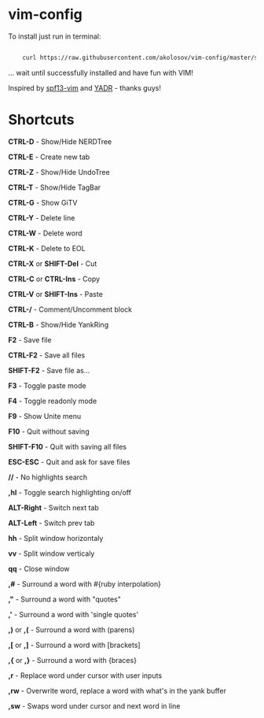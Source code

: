 vim-config
==========

To install just run in terminal:

```bash

    curl https://raw.githubusercontent.com/akolosov/vim-config/master/scripts/bootstrap.sh -L -o - | sh
```

... wait until successfully installed and have fun with VIM!

Inspired by [spf13-vim](http://vim.spf13.com/) and [YADR](http://skwp.github.io/dotfiles/) - thanks guys!


Shortcuts
=========

**CTRL-D** - Show/Hide NERDTree

**CTRL-E** - Create new tab

**CTRL-Z** - Show/Hide UndoTree

**CTRL-T** - Show/Hide TagBar

**CTRL-G** - Show GiTV

**CTRL-Y** - Delete line

**CTRL-W** - Delete word

**CTRL-K** - Delete to EOL

**CTRL-X** or **SHIFT-Del** - Cut

**CTRL-C** or **CTRL-Ins** - Copy

**CTRL-V** or **SHIFT-Ins** - Paste

**CTRL-/** - Comment/Uncomment block

**CTRL-B** - Show/Hide YankRing

**F2** - Save file

**CTRL-F2** - Save all files

**SHIFT-F2** - Save file as...

**F3** - Toggle paste mode

**F4** - Toggle readonly mode

**F9** - Show Unite menu

**F10** - Quit without saving

**SHIFT-F10** - Quit with saving all files

**ESC-ESC** - Quit and ask for save files

**//** - No highlights search

**,hl** - Toggle search highlighting on/off

**ALT-Right** - Switch next tab

**ALT-Left** - Switch prev tab

**hh** - Split window horizontaly

**vv** - Split window verticaly

**qq** - Close window

**,#** - Surround a word with #{ruby interpolation}

**,"** - Surround a word with "quotes"

**,'** - Surround a word with 'single quotes'

**,)** or **,(** - Surround a word with (parens)

**,[** or **,]** - Surround a word with [brackets]

**,{** or **,}** - Surround a word with {braces}

**,r** - Replace word under cursor with user inputs

**,rw** - Overwrite word, replace a word with what's in the yank buffer

**,sw** - Swaps word under cursor and next word in line

